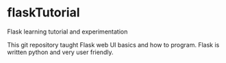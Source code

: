 # flaskTutorial
Flask learning tutorial and experimentation

This git repository taught Flask web UI basics and how to program. Flask is written python and very user friendly.
